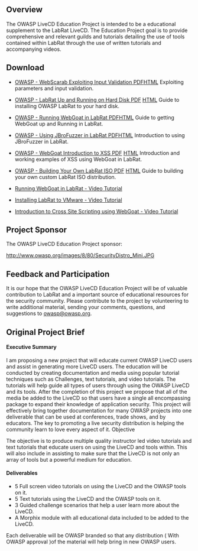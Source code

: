 ## Overview

The OWASP LiveCD Education Project is intended to be a educational
supplement to the LabRat LiveCD. The Education Project goal is to
provide comprehensive and relevant guilds and tutorials detailing the
use of tools contained within LabRat through the use of written
tutorials and accompanying videos.

## Download

  - [OWASP - WebScarab Exploiting Input Validation
    PDF](http://www.owasp.org/images/1/1b/OWASP_-_WebScarab_%E2%80%93_Exploiting_Input_Validation.pdf)[HTML](http://www.securitydistro.com/index.php?option=com_content&task=view&id=246&Itemid=43)
    Exploiting parameters and input validation.

<!-- end list -->

  - [OWASP - LabRat Up and Running on Hard Disk
    PDF](http://www.owasp.org/images/2/23/OWASP_-_LabRat_-_Up_and_Running_on_Hard_Disk.pdf)
    [HTML](http://www.securitydistro.com/index.php?option=com_content&task=view&id=243&Itemid=43)
    Guide to installing OWASP LabRat to your hard disk.

<!-- end list -->

  - [OWASP - Running WebGoat in LabRat
    PDF](http://www.owasp.org/images/a/a1/OWASP_-_Running_WebGoat_in_LabRat.pdf)[HTML](http://www.securitydistro.com/index.php?option=com_content&task=view&id=247&Itemid=43)
    Guide to getting WebGoat up and Running in LabRat.

<!-- end list -->

  - [OWASP - Using JBroFuzzer in LabRat
    PDF](http://www.owasp.org/images/d/d8/OWASP_-_Using_JBroFuzzer_in_LabRat.pdf)[HTML](http://www.securitydistro.com/index.php?option=com_content&task=view&id=252&Itemid=43)
    Introduction to using JBroFuzzer in LabRat.

<!-- end list -->

  - [OWASP - WebGoat Introduction to XSS
    PDF](http://www.owasp.org/images/c/c8/OWASP_-_WebGoat_-_Introduction_to_XSS.pdf)
    [HTML](http://www.securitydistro.com/index.php?option=com_content&task=view&id=245&Itemid=43)
    Introduction and working examples of XSS using WebGoat in LabRat.

<!-- end list -->

  - [OWASP - Building Your Own LabRat ISO
    PDF](http://www.owasp.org/images/0/0e/OWASP_-_Building_Your_Own_LabRat_ISO.pdf)
    [HTML](http://www.securitydistro.com/index.php?option=com_content&task=view&id=253&Itemid=43)
    Guide to building your own custom LabRat ISO distribution.

<!-- end list -->

  - [Running WebGoat in LabRat - Video
    Tutorial](http://www.securitydistro.com/index.php?option=com_content&task=view&id=301&Itemid=1)

<!-- end list -->

  - [Installing LabRat to VMware - Video
    Tutorial](http://www.securitydistro.com/index.php?option=com_content&task=view&id=300&Itemid=1)

<!-- end list -->

  - [Introduction to Cross Site Scripting using WebGoat - Video
    Tutorial](http://www.securitydistro.com/index.php?option=com_content&task=view&id=302&Itemid=1)

## Project Sponsor

The OWASP LiveCD Education Project sponsor:

[<http://www.owasp.org/images/8/80/SecurityDistro_Mini.JPG>](http://www.securitydistro.com)

## Feedback and Participation

It is our hope that the OWASP LiveCD Education Project will be of
valuable contribution to LabRat and a important source of educational
resources for the security community. Please contribute to the project
by volunteering to write additional material, sending your comments,
questions, and suggestions to owasp@owasp.org.

## Original Project Brief

#### Executive Summary

I am proposing a new project that will educate current OWASP LiveCD
users and assist in generating more LiveCD users. The education will be
conducted by creating documentation and media using popular tutorial
techniques such as Challenges, text tutorials, and video tutorials. The
tutorials will help guide all types of users through using the OWASP
LiveCD and its tools. After the completion of this project we propose
that all of the media be added to the LiveCD so that users have a single
all encompassing package to expand their knowledge of application
security. This project will effectively bring together documentation for
many OWASP projects into one deliverable that can be used at
conferences, trade shows, and by educators. The key to promoting a live
security distribution is helping the community learn to love every
aspect of it. Objective

The objective is to produce multiple quality instructor led video
tutorials and text tutorials that educate users on using the LiveCD and
tools within. This will also include in assisting to make sure that the
LiveCD is not only an array of tools but a powerful medium for
education.

#### Deliverables

  - 5 Full screen video tutorials on using the LiveCD and the OWASP
    tools on it.
  - 5 Text tutorials using the LiveCD and the OWASP tools on it.
  - 3 Guided challenge scenarios that help a user learn more about the
    LiveCD.
  - A Morphix module with all educational data included to be added to
    the LiveCD.

Each deliverable will be OWASP branded so that any distribution ( With
OWASP approval )of the material will help bring in new OWASP users.